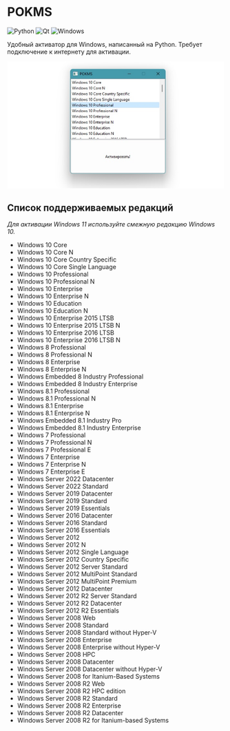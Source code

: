 # POKMS
![Python](https://img.shields.io/badge/python-3670A0?style=for-the-badge&logo=python&logoColor=ffdd54) ![Qt](https://img.shields.io/badge/Qt-%23217346.svg?style=for-the-badge&logo=Qt&logoColor=white) ![Windows](https://img.shields.io/badge/Windows-0078D6?style=for-the-badge&logo=windows&logoColor=white)

Удобный активатор для Windows, написанный на Python. Требует подключение к интернету для активации.

![](https://raw.githubusercontent.com/buvanenko/pokms/main/screenshot.jpg)

## Список поддерживаемых редакций
*Для активации Windows 11 используйте смежную редакцию Windows 10.*

- Windows 10 Core
- Windows 10 Core N
- Windows 10 Core Country Specific
- Windows 10 Core Single Language
- Windows 10 Professional
- Windows 10 Professional N
- Windows 10 Enterprise
- Windows 10 Enterprise N
- Windows 10 Education
- Windows 10 Education N
- Windows 10 Enterprise 2015 LTSB
- Windows 10 Enterprise 2015 LTSB N
- Windows 10 Enterprise 2016 LTSB
- Windows 10 Enterprise 2016 LTSB N
- Windows 8 Professional
- Windows 8 Professional N
- Windows 8 Enterprise
- Windows 8 Enterprise N
- Windows Embedded 8 Industry Professional
- Windows Embedded 8 Industry Enterprise
- Windows 8.1 Professional
- Windows 8.1 Professional N
- Windows 8.1 Enterprise
- Windows 8.1 Enterprise N
- Windows Embedded 8.1 Industry Pro
- Windows Embedded 8.1 Industry Enterprise
- Windows 7 Professional
- Windows 7 Professional N
- Windows 7 Professional E
- Windows 7 Enterprise
- Windows 7 Enterprise N
- Windows 7 Enterprise E
- Windows Server 2022 Datacenter
- Windows Server 2022 Standard
- Windows Server 2019 Datacenter
- Windows Server 2019 Standard
- Windows Server 2019 Essentials
- Windows Server 2016 Datacenter
- Windows Server 2016 Standard
- Windows Server 2016 Essentials
- Windows Server 2012
- Windows Server 2012 N
- Windows Server 2012 Single Language
- Windows Server 2012 Country Specific
- Windows Server 2012 Server Standard
- Windows Server 2012 MultiPoint Standard
- Windows Server 2012 MultiPoint Premium
- Windows Server 2012 Datacenter
- Windows Server 2012 R2 Server Standard
- Windows Server 2012 R2 Datacenter
- Windows Server 2012 R2 Essentials
- Windows Server 2008 Web
- Windows Server 2008 Standard
- Windows Server 2008 Standard without Hyper-V
- Windows Server 2008 Enterprise
- Windows Server 2008 Enterprise without Hyper-V
- Windows Server 2008 HPC
- Windows Server 2008 Datacenter
- Windows Server 2008 Datacenter without Hyper-V
- Windows Server 2008 for Itanium-Based Systems
- Windows Server 2008 R2 Web
- Windows Server 2008 R2 HPC edition
- Windows Server 2008 R2 Standard
- Windows Server 2008 R2 Enterprise
- Windows Server 2008 R2 Datacenter
- Windows Server 2008 R2 for Itanium-based Systems